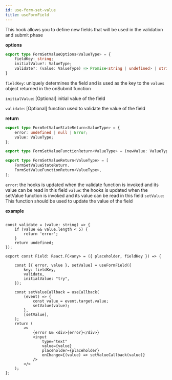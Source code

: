```yaml
---
id: use-form-set-value
title: useFormField
---
```


This hook allows you to define new fields that will be used in the validation and submit phase

**options**

```ts
export type FormSetValueOptions<ValueType> = {
    fieldKey: string;
    initialValue?: ValueType;
    validate?: (value: ValueType) => Promise<string | undefined> | string | undefined;
}
```

`fieldKey`: uniquely determines the field and is used as the key to the `values` object returned in the onSubmit function 

`initialValue`: [Optional] initial value of the field

`validate`: [Optional] function used to validate the value of the field

**return**


```ts
export type FormSetValueStateReturn<ValueType> = {
    error: undefined | null | Error;
    value: ValueType;
};

export type FormSetValueFunctionReturn<ValueType> = (newValue: ValueType) => void;

export type FormSetValueReturn<ValueType> = [
    FormSetValueStateReturn,
    FormSetValueFunctionReturn<ValueType>,
];
```

`error`: the hooks is updated when the validate function is invoked and its value can be read in this field
`value`: the hooks is updated when the setValue function is invoked and its value can be read in this field
`setValue`: This function should be used to update the value of the field


**example**

```tsx

const validate = (value: string) => {
    if (value && value.length < 5) {
        return 'error';
    }
    return undefined;
});

export const Field: React.FC<any> = ({ placeholder, fieldKey }) => {

    const [{ error, value }, setValue] = useFormField({
        key: fieldKey,
        validate,
        initialValue: "try",
    });

    const setValueCallback = useCallback(
        (event) => {
            const value = event.target.value;
            setValue(value);
        },
        [setValue],
    );
    return (
        <>
            {error && <div>{error}</div>}
            <input
                type="text"
                value={value}
                placeholder={placeholder}
                onChange={(value) => setValueCallback(value)}
            />
        </>
    );
};
```